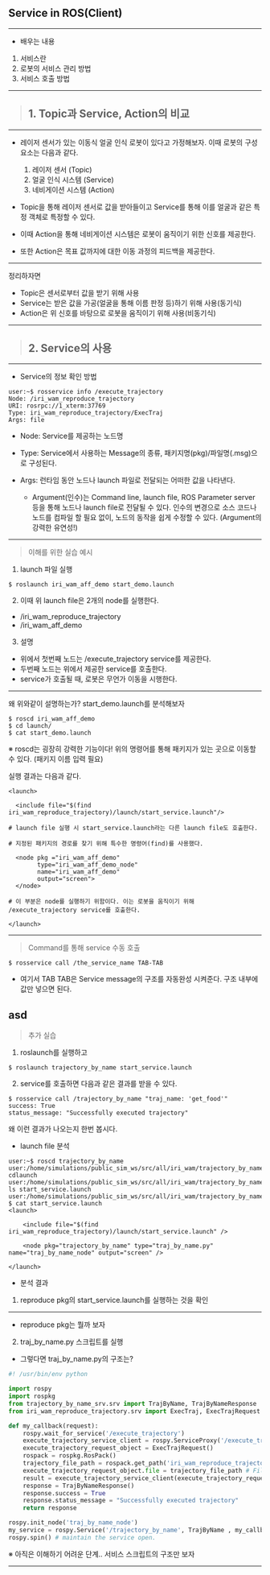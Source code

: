 ## Service in ROS(Client)
---
- 배우는 내용
1. 서비스란
2. 로봇의 서비스 관리 방법
3. 서비스 호출 방법
---
> ## 1. Topic과 Service, Action의 비교
---

- 레이저 센서가 있는 이동식 얼굴 인식 로봇이 있다고 가정해보자. 이때 로봇의 구성 요소는 다음과 같다.

    1. 레이저 센서 (Topic)
    2. 얼굴 인식 시스템 (Service)
    3. 네비게이션 시스템 (Action)

- Topic을 통해 레이저 센서로 값을 받아들이고 Service를 통해 이를 얼굴과 같은 특정 객체로 특정할 수 있다.
- 이때 Action을 통해 네비게이션 시스템은 로봇이 움직이기 위한 신호를 제공한다.

- 또한 Action은 목표 값까지에 대한 이동 과정의 피드백을 제공한다.

---
정리하자면
- Topic은 센서로부터 값을 받기 위해 사용
- Service는 받은 값을 가공(얼굴을 통해 이름 판정 등)하기 위해 사용(동기식)
- Action은 위 신호를 바탕으로 로봇을 움직이기 위해 사용(비동기식)


---

> ## 2. Service의 사용
---

- Service의 정보 확인 방법
```
user:~$ rosservice info /execute_trajectory
Node: /iri_wam_reproduce_trajectory
URI: rosrpc://1_xterm:37769
Type: iri_wam_reproduce_trajectory/ExecTraj
Args: file
```
- Node: Service를 제공하는 노드명

- Type: Service에서 사용하는 Message의 종류, 패키지명(pkg)/파일명(.msg)으로 구성된다.

- Args: 런타임 동안 노드나 launch 파일로 전달되는 어떠한 값을 나타낸다.

    - Argument(인수)는 Command line, launch file, ROS Parameter server등을 통해 노드나 launch file로 전달될 수 있다. 인수의 변경으로 소스 코드나 노드를 컴파일 할 필요 없이, 노드의 동작을 쉽게 수정할 수 있다. (Argument의 강력한 유연성!)


---
> 이해를 위한 실습 예시
1. launch 파일 실행
```
$ roslaunch iri_wam_aff_demo start_demo.launch
```
2. 이때 위 launch file은 2개의 node를 실행한다.
- /iri_wam_reproduce_trajectory
- /iri_wam_aff_demo

3. 설명
- 위에서 첫번째 노드는 /execute_trajectory service를 제공한다.
- 두번째 노드는 위에서 제공한 service를 호출한다.
- service가 호출될 때, 로봇은 무언가 이동을 시행한다.
---
왜 위와같이 설명하는가? start_demo.launch를 분석해보자

```
$ roscd iri_wam_aff_demo
$ cd launch/
$ cat start_demo.launch
```
※ roscd는 굉장히 강력한 기능이다! 위의 명령어를 통해 패키지가 있는 곳으로 이동할 수 있다. (패키지 이름 입력 필요) 

실행 결과는 다음과 같다.

``` 
<launch>

  <include file="$(find iri_wam_reproduce_trajectory)/launch/start_service.launch"/>

# launch file 실행 시 start_service.launch라는 다른 launch file도 호출한다.

# 지정된 패키지의 경로를 찾기 위해 특수한 명령어(find)를 사용했다.

  <node pkg ="iri_wam_aff_demo"
        type="iri_wam_aff_demo_node"
        name="iri_wam_aff_demo"
        output="screen">
  </node>

# 이 부분은 node를 실행하기 위함이다. 이는 로봇을 움직이기 위해 /execute_trajectory service를 호출한다.

</launch>
```
---
> Command를 통해 service 수동 호출
```
$ rosservice call /the_service_name TAB-TAB
```

- 여기서 TAB TAB은 Service message의 구조를 자동완성 시켜준다. 구조 내부에 값만 넣으면 된다.

asd
---


> 추가 실습
1. roslaunch를 실행하고
```
$ roslaunch trajectory_by_name start_service.launch
```
2. service를 호출하면 다음과 같은 결과를 받을 수 있다.

```
$ rosservice call /trajectory_by_name "traj_name: 'get_food'"
success: True
status_message: "Successfully executed trajectory"
```
왜 이런 결과가 나오는지 한번 봅시다.

- launch file 분석
```
user:~$ roscd trajectory_by_name
user:/home/simulations/public_sim_ws/src/all/iri_wam/trajectory_by_name$ cdlaunch
user:/home/simulations/public_sim_ws/src/all/iri_wam/trajectory_by_name/launch$ ls start_service.launch
user:/home/simulations/public_sim_ws/src/all/iri_wam/trajectory_by_name/launch
$ cat start_service.launch
<launch>

    <include file="$(find iri_wam_reproduce_trajectory)/launch/start_service.launch" />

    <node pkg="trajectory_by_name" type="traj_by_name.py" name="traj_by_name_node" output="screen" />

</launch>
```
- 분석 결과
1. reproduce pkg의 start_service.launch를 실행하는 것을 확인
---
- reproduce pkg는 뭘까 보자




2. traj_by_name.py 스크립트를 실행







- 그렇다면 traj_by_name.py의 구조는?
```py
#! /usr/bin/env python

import rospy
import rospkg
from trajectory_by_name_srv.srv import TrajByName, TrajByNameResponse
from iri_wam_reproduce_trajectory.srv import ExecTraj, ExecTrajRequest

def my_callback(request):
    rospy.wait_for_service('/execute_trajectory')
    execute_trajectory_service_client = rospy.ServiceProxy('/execute_trajectory', ExecTraj) # Create the connection to the service
    execute_trajectory_request_object = ExecTrajRequest()
    rospack = rospkg.RosPack()
    trajectory_file_path = rospack.get_path('iri_wam_reproduce_trajectory')+ "/config/" + request.traj_name + ".txt"
    execute_trajectory_request_object.file = trajectory_file_path # Fill the variable file of this object with the desired file path
    result = execute_trajectory_service_client(execute_trajectory_request_object)
    response = TrajByNameResponse()
    response.success = True
    response.status_message = "Successfully executed trajectory"
    return response

rospy.init_node('traj_by_name_node')
my_service = rospy.Service('/trajectory_by_name', TrajByName , my_callback)# create the Service called my_service with the defined callback
rospy.spin() # maintain the service open.
```
※ 아직은 이해하기 어려운 단계.. 서비스 스크립트의 구조만 보자


---


```

